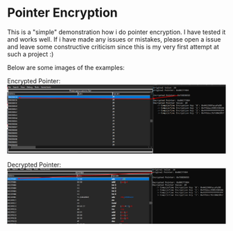 # Pointer Encryption
This is a "simple" demonstration how i do pointer encryption. I have tested it and works well. If i have made any issues or mistakes, please open a issue and leave some constructive criticism since this is my very first attempt at such a project :) 

Below are some images of the examples:

Encrypted Pointer:
![alt text](https://github.com/DanielTheProdigy/pointer-encryption/blob/main/EncryptedPointer.png)

Decrypted Pointer:
![alt text](https://github.com/DanielTheProdigy/pointer-encryption/blob/main/DecryptedPointer.png)
